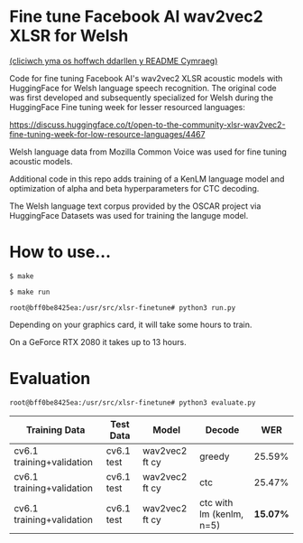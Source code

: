 # Fine tune Facebook AI wav2vec2 XLSR for Welsh

[(cliciwch yma os hoffwch ddarllen y README Cymraeg)](README.md)

Code for fine tuning Facebook AI's wav2vec2 XLSR acoustic models with HuggingFace for
Welsh language speech recognition. The original code was first developed and 
subsequently specialized for Welsh during the HuggingFace Fine tuning week for lesser resourced languages:

https://discuss.huggingface.co/t/open-to-the-community-xlsr-wav2vec2-fine-tuning-week-for-low-resource-languages/4467

Welsh language data from Mozilla Common Voice was used for fine tuning acoustic models. 

Additional code in this repo adds training of a KenLM language model and optimization 
of alpha and beta hyperparameters for CTC decoding. 

The Welsh language text corpus provided by the OSCAR project via HuggingFace Datasets was used
for training the languge model.


# How to use...

`$ make`

`$ make run `

`root@bff0be8425ea:/usr/src/xlsr-finetune# python3 run.py`

Depending on your graphics card, it will take some hours to train.

On a GeForce RTX 2080 it takes up to 13 hours.



# Evaluation

`root@bff0be8425ea:/usr/src/xlsr-finetune# python3 evaluate.py`

|Training Data | Test Data | Model | Decode | WER |
|---|---|---|---|---|
|cv6.1 training+validation | cv6.1 test | wav2vec2 ft cy | greedy | 25.59% |
|cv6.1 training+validation | cv6.1 test | wav2vec2 ft cy | ctc | 25.47% |
|cv6.1 training+validation | cv6.1 test | wav2vec2 ft cy | ctc with lm (kenlm, n=5) | **15.07%** |
